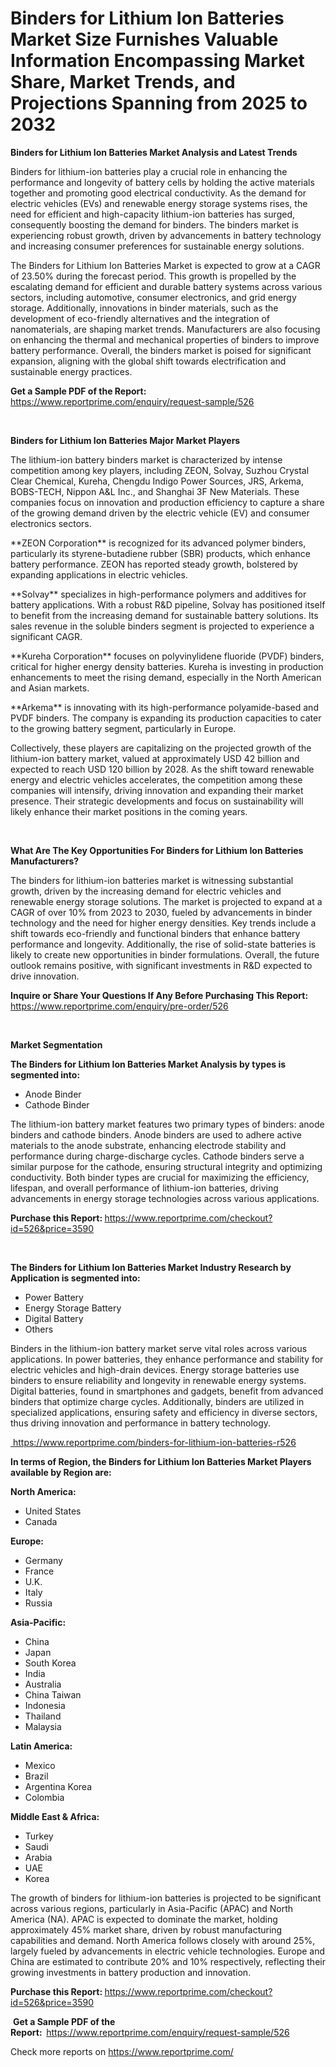 <p><h1>Binders for Lithium Ion Batteries Market Size Furnishes Valuable Information Encompassing Market Share, Market Trends, and Projections Spanning from 2025 to 2032</h1></p><p><strong>Binders for Lithium Ion Batteries Market Analysis and Latest Trends</strong></p>
<p><p>Binders for lithium-ion batteries play a crucial role in enhancing the performance and longevity of battery cells by holding the active materials together and promoting good electrical conductivity. As the demand for electric vehicles (EVs) and renewable energy storage systems rises, the need for efficient and high-capacity lithium-ion batteries has surged, consequently boosting the demand for binders. The binders market is experiencing robust growth, driven by advancements in battery technology and increasing consumer preferences for sustainable energy solutions.</p><p>The Binders for Lithium Ion Batteries Market is expected to grow at a CAGR of 23.50% during the forecast period. This growth is propelled by the escalating demand for efficient and durable battery systems across various sectors, including automotive, consumer electronics, and grid energy storage. Additionally, innovations in binder materials, such as the development of eco-friendly alternatives and the integration of nanomaterials, are shaping market trends. Manufacturers are also focusing on enhancing the thermal and mechanical properties of binders to improve battery performance. Overall, the binders market is poised for significant expansion, aligning with the global shift towards electrification and sustainable energy practices.</p></p>
<p><strong>Get a Sample PDF of the Report:&nbsp;</strong> <a href="https://www.reportprime.com/enquiry/request-sample/526?utm_campaign=3226&utm_medium=2&utm_source=Github&utm_content=ia&utm_term=18032025&utm_id=binders-for-lithium-ion-batteries">https://www.reportprime.com/enquiry/request-sample/526</a></p>
<p>&nbsp;</p>
<p><strong>Binders for Lithium Ion Batteries Major Market Players</strong></p>
<p><p>The lithium-ion battery binders market is characterized by intense competition among key players, including ZEON, Solvay, Suzhou Crystal Clear Chemical, Kureha, Chengdu Indigo Power Sources, JRS, Arkema, BOBS-TECH, Nippon A&L Inc., and Shanghai 3F New Materials. These companies focus on innovation and production efficiency to capture a share of the growing demand driven by the electric vehicle (EV) and consumer electronics sectors.</p><p>**ZEON Corporation** is recognized for its advanced polymer binders, particularly its styrene-butadiene rubber (SBR) products, which enhance battery performance. ZEON has reported steady growth, bolstered by expanding applications in electric vehicles.</p><p>**Solvay** specializes in high-performance polymers and additives for battery applications. With a robust R&D pipeline, Solvay has positioned itself to benefit from the increasing demand for sustainable battery solutions. Its sales revenue in the soluble binders segment is projected to experience a significant CAGR.</p><p>**Kureha Corporation** focuses on polyvinylidene fluoride (PVDF) binders, critical for higher energy density batteries. Kureha is investing in production enhancements to meet the rising demand, especially in the North American and Asian markets.</p><p>**Arkema** is innovating with its high-performance polyamide-based and PVDF binders. The company is expanding its production capacities to cater to the growing battery segment, particularly in Europe.</p><p>Collectively, these players are capitalizing on the projected growth of the lithium-ion battery market, valued at approximately USD 42 billion and expected to reach USD 120 billion by 2028. As the shift toward renewable energy and electric vehicles accelerates, the competition among these companies will intensify, driving innovation and expanding their market presence. Their strategic developments and focus on sustainability will likely enhance their market positions in the coming years.</p></p>
<p>&nbsp;</p>
<p><strong>What Are The Key Opportunities For Binders for Lithium Ion Batteries Manufacturers?</strong></p>
<p><p>The binders for lithium-ion batteries market is witnessing substantial growth, driven by the increasing demand for electric vehicles and renewable energy storage solutions. The market is projected to expand at a CAGR of over 10% from 2023 to 2030, fueled by advancements in binder technology and the need for higher energy densities. Key trends include a shift towards eco-friendly and functional binders that enhance battery performance and longevity. Additionally, the rise of solid-state batteries is likely to create new opportunities in binder formulations. Overall, the future outlook remains positive, with significant investments in R&D expected to drive innovation.</p></p>
<p><strong>Inquire or Share Your Questions If Any Before Purchasing This Report:</strong> <a href="https://www.reportprime.com/enquiry/pre-order/526?utm_campaign=3226&utm_medium=2&utm_source=Github&utm_content=ia&utm_term=18032025&utm_id=binders-for-lithium-ion-batteries">https://www.reportprime.com/enquiry/pre-order/526</a></p>
<p>&nbsp;</p>
<p><strong>Market Segmentation</strong></p>
<p><strong>The Binders for Lithium Ion Batteries Market Analysis by types is segmented into:</strong></p>
<p><ul><li>Anode Binder</li><li>Cathode Binder</li></ul></p>
<p><p>The lithium-ion battery market features two primary types of binders: anode binders and cathode binders. Anode binders are used to adhere active materials to the anode substrate, enhancing electrode stability and performance during charge-discharge cycles. Cathode binders serve a similar purpose for the cathode, ensuring structural integrity and optimizing conductivity. Both binder types are crucial for maximizing the efficiency, lifespan, and overall performance of lithium-ion batteries, driving advancements in energy storage technologies across various applications.</p></p>
<p><strong>Purchase this Report:&nbsp;</strong><a href="https://www.reportprime.com/checkout?id=526&price=3590&utm_campaign=3226&utm_medium=2&utm_source=Github&utm_content=ia&utm_term=18032025&utm_id=binders-for-lithium-ion-batteries">https://www.reportprime.com/checkout?id=526&price=3590</a></p>
<p>&nbsp;</p>
<p><strong>The Binders for Lithium Ion Batteries Market Industry Research by Application is segmented into:</strong></p>
<p><ul><li>Power Battery</li><li>Energy Storage Battery</li><li>Digital Battery</li><li>Others</li></ul></p>
<p><p>Binders in the lithium-ion battery market serve vital roles across various applications. In power batteries, they enhance performance and stability for electric vehicles and high-drain devices. Energy storage batteries use binders to ensure reliability and longevity in renewable energy systems. Digital batteries, found in smartphones and gadgets, benefit from advanced binders that optimize charge cycles. Additionally, binders are utilized in specialized applications, ensuring safety and efficiency in diverse sectors, thus driving innovation and performance in battery technology.</p></p>
<p><a href="https://www.reportprime.com/binders-for-lithium-ion-batteries-r526?utm_campaign=3226&utm_medium=2&utm_source=Github&utm_content=ia&utm_term=18032025&utm_id=binders-for-lithium-ion-batteries">&nbsp;https://www.reportprime.com/binders-for-lithium-ion-batteries-r526</a></p>
<p><strong>In terms of Region, the Binders for Lithium Ion Batteries Market Players available by Region are:</strong></p>
<p>
    <p> <strong> North America: </strong>
        <ul>
            <li>United States</li>
            <li>Canada</li>
        </ul>
        </p> 
    <p> <strong> Europe: </strong>
        <ul>
            <li>Germany</li>
            <li>France</li>
            <li>U.K.</li>
            <li>Italy</li>
            <li>Russia</li>
        </ul>
        </p> 
    <p> <strong> Asia-Pacific: </strong>
        <ul>
            <li>China</li>
            <li>Japan</li>
            <li>South Korea</li>
            <li>India</li>
            <li>Australia</li>
            <li>China Taiwan</li>
            <li>Indonesia</li>
            <li>Thailand</li>
            <li>Malaysia</li>
        </ul>
        </p> 
    <p> <strong> Latin America: </strong>
        <ul>
            <li>Mexico</li>
            <li>Brazil</li>
            <li>Argentina Korea</li>
            <li>Colombia</li>
        </ul>
        </p> 
    <p> <strong> Middle East & Africa: </strong>
        <ul>
            <li>Turkey</li>
            <li>Saudi</li>
            <li>Arabia</li>
            <li>UAE</li>
            <li>Korea</li>
        </ul>
    </p>
    </p>
<p><p>The growth of binders for lithium-ion batteries is projected to be significant across various regions, particularly in Asia-Pacific (APAC) and North America (NA). APAC is expected to dominate the market, holding approximately 45% market share, driven by robust manufacturing capabilities and demand. North America follows closely with around 25%, largely fueled by advancements in electric vehicle technologies. Europe and China are estimated to contribute 20% and 10% respectively, reflecting their growing investments in battery production and innovation.</p></p>
<p><strong>Purchase this Report: </strong><a href="https://www.reportprime.com/checkout?id=526&price=3590&utm_campaign=3226&utm_medium=2&utm_source=Github&utm_content=ia&utm_term=18032025&utm_id=binders-for-lithium-ion-batteries">https://www.reportprime.com/checkout?id=526&price=3590</a></p>
<p>&nbsp;<strong>Get a Sample PDF of the Report:&nbsp;&nbsp;</strong><a href="https://www.reportprime.com/enquiry/request-sample/526?utm_campaign=3226&utm_medium=2&utm_source=Github&utm_content=ia&utm_term=18032025&utm_id=binders-for-lithium-ion-batteries">https://www.reportprime.com/enquiry/request-sample/526</a></p>
<p><strong></strong></p>
<p>Check more reports on <a href="https://www.reportprime.com/?utm_campaign=3226&utm_medium=2&utm_source=Github&utm_content=ia&utm_term=18032025&utm_id=binders-for-lithium-ion-batteries">https://www.reportprime.com/</a></p>